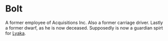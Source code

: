 # Bolt

A former employee of Acquisitions Inc. Also a former carriage driver. Lastly a former dwarf, as he is now deceased. Supposedly is now a guardian spirt for [Lyaka](../Owners/Lyaka.md).